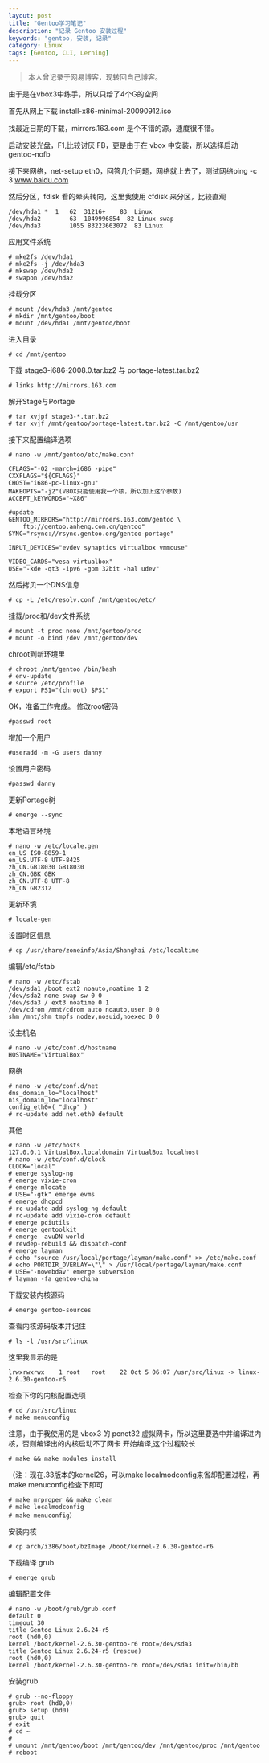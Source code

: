 ```yaml
---
layout: post
title: "Gentoo学习笔记"
description: "记录 Gentoo 安装过程"
keywords: "gentoo, 安装, 记录"
category: Linux
tags: [Gentoo, CLI, Lerning]
---
```


> 本人曾记录于网易博客，现转回自己博客。

由于是在vbox3中练手，所以只给了4个G的空间

首先从网上下载 install-x86-minimal-20090912.iso

找最近日期的下载，mirrors.163.com 是个不错的源，速度很不错。

启动安装光盘，F1,比较讨厌 FB，更是由于在 vbox 中安装，所以选择启动 gentoo-nofb

<!-- more -->
接下来网络，net-setup eth0，回答几个问题，网络就上去了，测试网络ping -c 3 www.baidu.com

然后分区，fdisk 看的晕头转向，这里我使用 cfdisk 来分区，比较直观

```
/dev/hda1 *  1   62  31216+    83  Linux
/dev/hda2        63  1049996854  82 Linux swap
/dev/hda3        1055 83223663072  83 Linux
```

应用文件系统

    # mke2fs /dev/hda1
    # mke2fs -j /dev/hda3
    # mkswap /dev/hda2
    # swapon /dev/hda2

挂载分区

    # mount /dev/hda3 /mnt/gentoo
    # mkdir /mnt/gentoo/boot
    # mount /dev/hda1 /mnt/gentoo/boot

进入目录

    # cd /mnt/gentoo
	
下载 stage3-i686-2008.0.tar.bz2 与 portage-latest.tar.bz2

    # links http://mirrors.163.com

解开Stage与Portage

    # tar xvjpf stage3-*.tar.bz2
    # tar xvjf /mnt/gentoo/portage-latest.tar.bz2 -C /mnt/gentoo/usr

接下来配置编译选项

    # nano -w /mnt/gentoo/etc/make.conf

    CFLAGS="-O2 -march=i686 -pipe"
    CXXFLAGS="${CFLAGS}"
    CHOST="i686-pc-linux-gnu"
    MAKEOPTS="-j2"(VBOX只能使用我一个核，所以加上这个参数)
    ACCEPT_kEYWORDS="~X86"

    #update
    GENTOO_MIRRORS="http://mirroers.163.com/gentoo \
        ftp://gentoo.anheng.com.cn/gentoo"
    SYNC="rsync://rsync.gentoo.org/gentoo-portage"

    INPUT_DEVICES="evdev synaptics virtualbox vmmouse"

    VIDEO_CARDS="vesa virtualbox"
    USE="-kde -qt3 -ipv6 -gpm 32bit -hal udev"

然后拷贝一个DNS信息

    # cp -L /etc/resolv.conf /mnt/gentoo/etc/

挂载/proc和/dev文件系统

    # mount -t proc none /mnt/gentoo/proc
    # mount -o bind /dev /mnt/gentoo/dev

chroot到新环境里

    # chroot /mnt/gentoo /bin/bash
    # env-update
    # source /etc/profile
    # export PS1="(chroot) $PS1"

OK，准备工作完成。
修改root密码

    #passwd root

增加一个用户

    #useradd -m -G users danny

设置用户密码

    #passwd danny

更新Portage树

    # emerge --sync

本地语言环境

    # nano -w /etc/locale.gen
    en_US ISO-8859-1
    en_US.UTF-8 UTF-8425 
    zh_CN.GB18030 GB18030
    zh_CN.GBK GBK
    zh_CN.UTF-8 UTF-8
    zh_CN GB2312

更新环境

    # locale-gen

设置时区信息

    # cp /usr/share/zoneinfo/Asia/Shanghai /etc/localtime

编辑/etc/fstab

    # nano -w /etc/fstab
    /dev/sda1 /boot ext2 noauto,noatime 1 2
    /dev/sda2 none swap sw 0 0
    /dev/sda3 / ext3 noatime 0 1
    /dev/cdrom /mnt/cdrom auto noauto,user 0 0
    shm /mnt/shm tmpfs nodev,nosuid,noexec 0 0

设主机名

    # nano -w /etc/conf.d/hostname
    HOSTNAME="VirtualBox"

网络

    # nano -w /etc/conf.d/net
    dns_domain_lo="localhost"
    nis_domain_lo="localhost"
    config_eth0=( "dhcp" )
    # rc-update add net.eth0 default

其他

    # nano -w /etc/hosts
    127.0.0.1 VirtualBox.localdomain VirtualBox localhost
    # nano -w /etc/conf.d/clock
    CLOCK="local"
    # emerge syslog-ng
    # emerge vixie-cron
    # emerge mlocate
    # USE="-gtk" emerge evms
    # emerge dhcpcd
    # rc-update add syslog-ng default
    # rc-update add vixie-cron default
    # emerge pciutils
    # emerge gentoolkit
    # emerge -avuDN world
    # revdep-rebuild && dispatch-conf
    # emerge layman
    # echo "source /usr/local/portage/layman/make.conf" >> /etc/make.conf
    # echo PORTDIR_OVERLAY=\"\" > /usr/local/portage/layman/make.conf
    # USE="-nowebdav" emerge subversion
    # layman -fa gentoo-china

下载安装内核源码

    # emerge gentoo-sources

查看内核源码版本并记住

    # ls -l /usr/src/linux

这里我显示的是

    lrwxrwxrwx    1 root   root    22 Oct 5 06:07 /usr/src/linux -> linux-2.6.30-gentoo-r6

检查下你的内核配置选项

    # cd /usr/src/linux
    # make menuconfig

注意，由于我使用的是 vbox3 的 pcnet32 虚拟网卡，所以这里要选中并编译进内核，否则编译出的内核启动不了网卡
开始编译,这个过程较长

    # make && make modules_install

（注：现在.33版本的kernel26，可以make localmodconfig来省却配置过程，再make menuconfig检查下即可

    # make mrproper && make clean
    # make localmodconfig
    # make menuconfig）

安装内核

    # cp arch/i386/boot/bzImage /boot/kernel-2.6.30-gentoo-r6

下载编译 grub

    # emerge grub

编辑配置文件

    # nano -w /boot/grub/grub.conf
    default 0
    timeout 30
    title Gentoo Linux 2.6.24-r5
    root (hd0,0)
    kernel /boot/kernel-2.6.30-gentoo-r6 root=/dev/sda3
    title Gentoo Linux 2.6.24-r5 (rescue)
    root (hd0,0)
    kernel /boot/kernel-2.6.30-gentoo-r6 root=/dev/sda3 init=/bin/bb

安装grub

    # grub --no-floppy
    grub> root (hd0,0)
    grub> setup (hd0)
    grub> quit
    # exit
    # cd ~
    # 
    # umount /mnt/gentoo/boot /mnt/gentoo/dev /mnt/gentoo/proc /mnt/gentoo
    # reboot 
